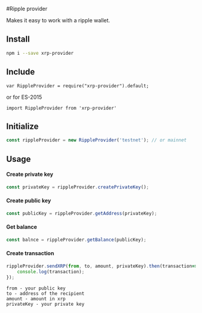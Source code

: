 #Ripple provider

Makes it easy to work with a ripple wallet.

## Install ##
``` bash
npm i --save xrp-provider
```
## Include ##
```
var RippleProvider = require("xrp-provider").default;
```
or for ES-2015
```
import RippleProvider from 'xrp-provider'
```

## Initialize ##
```javascript
const rippleProvider = new RippleProvider('testnet'); // or mainnet
```
## Usage ##

#### Create private key ####
```javascript
const privateKey = rippleProvider.createPrivateKey();
```
#### Create public key ####
```javascript
const publicKey = rippleProvider.getAddress(privateKey);
```

#### Get balance ####
```javascript
const balnce = rippleProvider.getBalance(publicKey);
```
#### Create transaction ####
```javascript
rippleProvider.sendXRP(from, to, amount, privateKey).then(transaction=>{
    console.log(transaction);
});
```

```
from - your public key 
to - address of the recipient
amount - amount in xrp
privateKey - your private key
```

